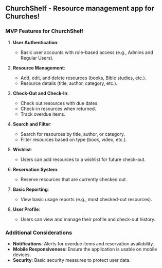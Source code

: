 ## ChurchShelf - Resource management app for Churches!

### MVP Features for ChurchShelf

1. **User Authentication**:

   - Basic user accounts with role-based access (e.g., Admins and Regular Users).

2. **Resource Management**:

   - Add, edit, and delete resources (books, Bible studies, etc.).
   - Resource details (title, author, category, etc.).

3. **Check-Out and Check-In**:

   - Check out resources with due dates.
   - Check-in resources when returned.
   - Track overdue items.

4. **Search and Filter**:

   - Search for resources by title, author, or category.
   - Filter resources based on type (book, video, etc.).

5. **Wishlist**:

   - Users can add resources to a wishlist for future check-out.

6. **Reservation System**:

   - Reserve resources that are currently checked out.

7. **Basic Reporting**:

   - View basic usage reports (e.g., most checked-out resources).

8. **User Profile**:
   - Users can view and manage their profile and check-out history.

### Additional Considerations

- **Notifications**: Alerts for overdue items and reservation availability.
- **Mobile Responsiveness**: Ensure the application is usable on mobile devices.
- **Security**: Basic security measures to protect user data.
